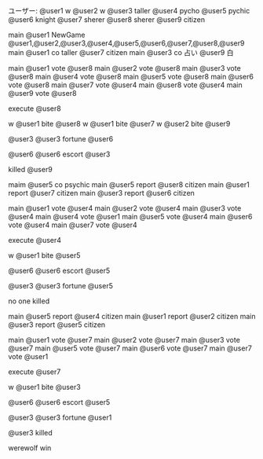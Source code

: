 ユーザー: @user1 w @user2 w @user3 taller @user4 pycho @user5 pychic @user6 knight @user7 sherer @user8 sherer @user9 citizen

main @user1 NewGame @user1,@user2,@user3,@user4,@user5,@user6,@user7,@user8,@user9
main @user1 co taller @user7 citizen
main @user3 co 占い @user9 白

main @user1 vote @user8
main @user2 vote @user8
main @user3 vote @user8
main @user4 vote @user8
main @user5 vote @user8
main @user6 vote @user8
main @user7 vote @user4
main @user8 vote @user4
main @user9 vote @user8

execute @user8

w @user1 bite @user8
w @user1 bite @user7
w @user2 bite @user9

@user3 @user3 fortune @user6

@user6 @user6 escort @user3

killed @user9

maim @user5 co psychic
main @user5 report @user8 citizen
main @user1 report @user7 citizen
main @user3 report @user6  citizen

main @user1 vote @user4
main @user2 vote @user4
main @user3 vote @user4
main @user4 vote @user1
main @user5 vote @user4
main @user6 vote @user4
main @user7 vote @user4

execute @user4

w @user1 bite @user5

@user6 @user6 escort @user5

@user3 @user3 fortune @user5

no one killed

main @user5 report @user4 citizen
main @user1 report @user2 citizen
main @user3 report @user5  citizen

main @user1 vote @user7
main @user2 vote @user7
main @user3 vote @user7
main @user5 vote @user7
main @user6 vote @user7
main @user7 vote @user1

execute @user7

w @user1 bite @user3

@user6 @user6 escort @user5

@user3 @user3 fortune @user1

@user3 killed

werewolf win
